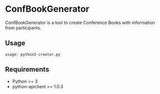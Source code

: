 # ConfBookGenerator

ConfBookGenerator is a tool to create Conference Books with information from participants.

## Usage

```
usage: python3 creator.py

```

## Requirements

* Python >= 3
* python-apiclient >= 1.0.3
